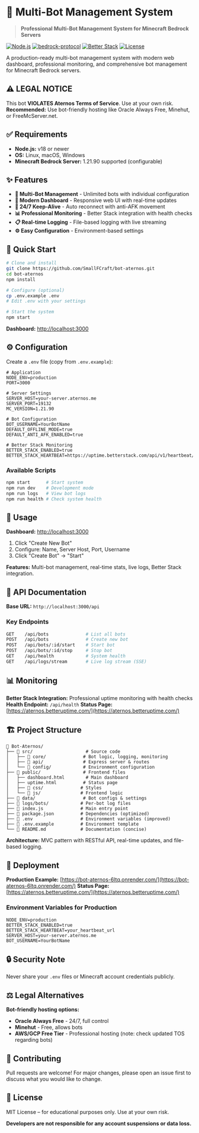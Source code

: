 # 🤖 Multi-Bot Management System

> **Professional Multi-Bot Management System for Minecraft Bedrock Servers**

[![Node.js](https://img.shields.io/badge/Node.js-18+-green.svg)](https://nodejs.org/)
[![bedrock-protocol](https://img.shields.io/badge/bedrock--protocol-3.5.1-blue.svg)](https://www.npmjs.com/package/bedrock-protocol)
[![Better Stack](https://img.shields.io/badge/Better%20Stack-Integrated-blue.svg)](#monitoring)
[![License](https://img.shields.io/badge/License-MIT-yellow.svg)](#license)

A production-ready multi-bot management system with modern web dashboard, professional monitoring, and comprehensive bot management for Minecraft Bedrock servers.

## ⚠️ **LEGAL NOTICE**

This bot **VIOLATES Aternos Terms of Service**. Use at your own risk.  
**Recommended:** Use bot-friendly hosting like Oracle Always Free, Minehut, or FreeMcServer.net.

## ✅ Requirements

- **Node.js:** v18 or newer
- **OS:** Linux, macOS, Windows
- **Minecraft Bedrock Server:** 1.21.90 supported (configurable)

## ✨ Features

- **🤖 Multi-Bot Management** - Unlimited bots with individual configuration
- **🎨 Modern Dashboard** - Responsive web UI with real-time updates
- **🔧 24/7 Keep-Alive** - Auto reconnect with anti-AFK movement
- **📊 Professional Monitoring** - Better Stack integration with health checks
- **📋 Real-time Logging** - File-based logging with live streaming
- **⚙️ Easy Configuration** - Environment-based settings

## 🚀 Quick Start

```bash
# Clone and install
git clone https://github.com/SmallFCraft/bot-aternos.git
cd bot-aternos
npm install

# Configure (optional)
cp .env.example .env
# Edit .env with your settings

# Start the system
npm start
```

**Dashboard:** [http://localhost:3000](http://localhost:3000)

## ⚙️ Configuration

Create a `.env` file (copy from `.env.example`):

```env
# Application
NODE_ENV=production
PORT=3000

# Server Settings
SERVER_HOST=your-server.aternos.me
SERVER_PORT=19132
MC_VERSION=1.21.90

# Bot Configuration
BOT_USERNAME=YourBotName
DEFAULT_OFFLINE_MODE=true
DEFAULT_ANTI_AFK_ENABLED=true

# Better Stack Monitoring
BETTER_STACK_ENABLED=true
BETTER_STACK_HEARTBEAT=https://uptime.betterstack.com/api/v1/heartbeat/YOUR_KEY
```

### Available Scripts

```bash
npm start      # Start system
npm run dev    # Development mode
npm run logs   # View bot logs
npm run health # Check system health
```

## 📖 Usage

**Dashboard:** [http://localhost:3000](http://localhost:3000)

1. Click "Create New Bot"
2. Configure: Name, Server Host, Port, Username
3. Click "Create Bot" → "Start"

**Features:** Multi-bot management, real-time stats, live logs, Better Stack integration.

## 🔌 API Documentation

**Base URL:** `http://localhost:3000/api`

### Key Endpoints

```bash
GET    /api/bots              # List all bots
POST   /api/bots              # Create new bot
POST   /api/bots/:id/start    # Start bot
POST   /api/bots/:id/stop     # Stop bot
GET    /api/health            # System health
GET    /api/logs/stream       # Live log stream (SSE)
```

## 📊 Monitoring

**Better Stack Integration:** Professional uptime monitoring with health checks
**Health Endpoint:** `/api/health`
**Status Page:** [https://aternos.betteruptime.com/](https://aternos.betteruptime.com/)

## 🏗️ Project Structure

```
📁 Bot-Aternos/
├── 📁 src/                    # Source code
│   ├── 📁 core/              # Bot logic, logging, monitoring
│   ├── 📁 api/               # Express server & routes
│   └── 📁 config/            # Environment configuration
├── 📁 public/                # Frontend files
│   ├── dashboard.html        # Main dashboard
│   ├── uptime.html          # Status page
│   ├── 📁 css/              # Styles
│   └── 📁 js/               # Frontend logic
├── 📁 data/                  # Bot configs & settings
├── 📁 logs/bots/            # Per-bot log files
├── 📄 index.js              # Main entry point
├── 📄 package.json          # Dependencies (optimized)
├── 📄 .env                  # Environment variables (improved)
├── 📄 .env.example          # Environment template
└── 📄 README.md             # Documentation (concise)
```

**Architecture:** MVC pattern with RESTful API, real-time updates, and file-based logging.

## 🚀 Deployment

**Production Example:** [https://bot-aternos-6ltq.onrender.com/](https://bot-aternos-6ltq.onrender.com/)
**Status Page:** [https://aternos.betteruptime.com/](https://aternos.betteruptime.com/)

### Environment Variables for Production

```env
NODE_ENV=production
BETTER_STACK_ENABLED=true
BETTER_STACK_HEARTBEAT=your_heartbeat_url
SERVER_HOST=your-server.aternos.me
BOT_USERNAME=YourBotName
```

## 🔒 Security Note

Never share your `.env` files or Minecraft account credentials publicly.

## ⚖️ Legal Alternatives

**Bot-friendly hosting options:**

- **Oracle Always Free** - 24/7, full control
- **Minehut** - Free, allows bots
- **AWS/GCP Free Tier** - Professional hosting (note: check updated TOS regarding bots)

## 🤝 Contributing

Pull requests are welcome! For major changes, please open an issue first to discuss what you would like to change.

## 📜 License

MIT License – for educational purposes only. Use at your own risk.

**Developers are not responsible for any account suspensions or data loss.**
